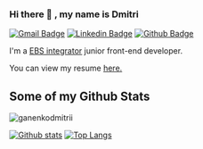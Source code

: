 ### Hi there 👋 , my name is Dmitri

[![Gmail Badge](https://img.shields.io/badge/-ganenko.dmitrii@gmail.com-c14438?style=flat&logo=Gmail&logoColor=white&link=mailto:ganenko.dmitrii@gmail.com)](mailto:ganenko.dmitrii@gmail.com) 
[![Linkedin Badge](https://img.shields.io/badge/-dmitriganenco-0072b1?style=flat&logo=Linkedin&logoColor=white&link=https://www.linkedin.com/in/dmitriganenco/)](https://www.linkedin.com/in/dmitri-ganenco-226657175/) [![Github Badge](https://img.shields.io/badge/-ganenkodmitrii-grey?style=flat&logo=github&logoColor=white&link=https://github.com/ganenkodmitrii/)](https://www.github.com/ganenkodmitrii/) <p align='left'>I'm a <a href='https://ebs-integrator.com/' target=_blank><u>EBS integrator</u></a> junior front-end developer.</p> <p align='left'> You can view my resume <a href='https://ganenkodmitrii.github.io/go-it-marathon-project/ ' target=_blank><u>here</u>.</a></p>
## Some of my Github Stats
<p align=left> <img src=https://komarev.com/ghpvc/?username=ganenkodmitrii alt=ganenkodmitrii /> </p>

[![Github stats](https://github-readme-stats.vercel.app/api?username=ganenkodmitrii&show_icons=true&include_all_commits=true)](https://github.com/ganenkodmitrii/github-readme-stats)
[![Top Langs](https://github-readme-stats.vercel.app/api/top-langs/?username=ganenkodmitrii&layout=compact)](https://github.com/ganenkodmitrii/github-readme-stats)

